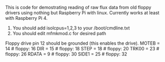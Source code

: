 This is code for demostrating reading of raw flux data from old floppy drivers using nothing but Raspberry Pi with linux. Currently works at least with Raspberry Pi 4.

1. You should add isolcpus=1,2,3 to your /boot/cmdline.txt
2. You should edit mfmkmod.c for desired path

Floppy drive pin 12 should be grounded (this enables the drive).
MOTEB = 14 # floppy: 16
DIR   = 15 # floppy: 18
STEP  = 18 # floppy: 20
TRK00 = 23 # floppy: 26
RDATA = 9  # floppy: 30
SIDE1 = 25 # floppy: 32
